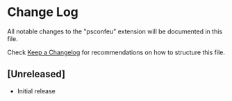 # Change Log
All notable changes to the "psconfeu" extension will be documented in this file.

Check [Keep a Changelog](http://keepachangelog.com/) for recommendations on how to structure this file.

## [Unreleased]
- Initial release